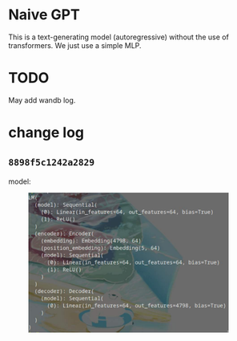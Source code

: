 # Naive GPT

This is a text-generating model (autoregressive) without the use of transformers. We just use a simple MLP.

# TODO
May add wandb log.

# change log
## `8898f5c1242a2829`
model: 
<figure>
  <img
   src="./img/model_8898f5c1242a2829.jpg" 
   width="400">
</figure>

